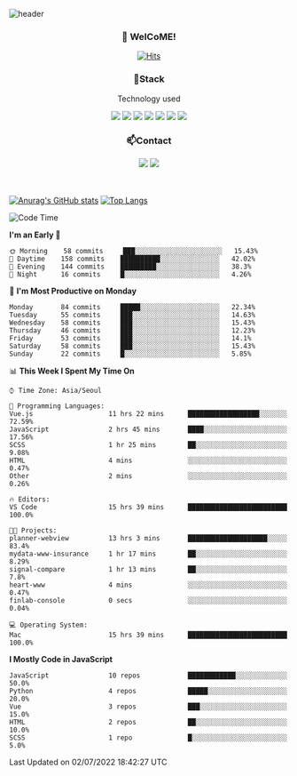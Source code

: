 ![header](https://capsule-render.vercel.app/api?type=waving&color=gradient&height=200&text=Kyungjoon&fontAlign=70&fontAlignY=40&animation=twinkling)

<h3 align="center">👋 WelCoME!</h3>

<div align=center>
  
[![Hits](https://hits.seeyoufarm.com/api/count/incr/badge.svg?url=https%3A%2F%2Fgithub.com%2Fuvula6921&count_bg=%2322BAC9&title_bg=%23827F7F&icon=iconify.svg&icon_color=%2325A27F&title=visits&edge_flat=false)](https://hits.seeyoufarm.com)
  
</div>
<h3 align="center">📌Stack</h3>
<p align="center">Technology used</p>
<div align="center"><img src="https://img.shields.io/badge/HTML5-E34F26?style=flat-square&logo=HTML5&logoColor=white"></img> <img src="https://img.shields.io/badge/CSS3-0A84FF?style=flat-square&logo=CSS3&logoColor=white"></img> <img src="https://img.shields.io/badge/JavaScript-FFCD11?style=flat-square&logo=JavaScript&logoColor=white"></img> <img src="https://img.shields.io/badge/React-00BCF6?style=flat-square&logo=React&logoColor=white"></img> <img src="https://img.shields.io/badge/jQuery-3655FF?style=flat-square&logo=jQuery&logoColor=white"></img> <img src="https://img.shields.io/badge/Ruby-E0115F?style=flat-square&logo=Ruby&logoColor=white"></img> <img src="https://img.shields.io/badge/Python-4B8BBE?style=flat-square&logo=Python&logoColor=white"></img></div>

<h3 align="center">📫Contact</h3>
<div align="center"><a href="https://velog.io/@uvula6921/"><img src="https://img.shields.io/badge/Blog-20c997?style=flat-square&logo=V&logoColor=white"/></a> <a href="pkj6921@gmail.com"><img src="https://img.shields.io/badge/Gmail-EA4335?style=flat-square&logo=Gmail&logoColor=white"/></a></div>
<br>
<br>

[![Anurag's GitHub stats](https://github-readme-stats.vercel.app/api?username=uvula6921&hide=stars,issues&show_icons=true&count_private=true&theme=tokyonight)](https://github.com/anuraghazra/github-readme-stats)
[![Top Langs](https://github-readme-stats.vercel.app/api/top-langs/?username=uvula6921&hide=css,jupyter%20notebook,html&exclude_repo=uvula6921,uvula6921.github.io&layout=compact&langs_count=8)](https://github.com/anuraghazra/github-readme-stats)

<!--START_SECTION:waka-->
![Code Time](http://img.shields.io/badge/Code%20Time-0%20secs-blue)

**I'm an Early 🐤** 

```text
🌞 Morning    58 commits     ███░░░░░░░░░░░░░░░░░░░░░░   15.43% 
🌆 Daytime    158 commits    ██████████░░░░░░░░░░░░░░░   42.02% 
🌃 Evening    144 commits    █████████░░░░░░░░░░░░░░░░   38.3% 
🌙 Night      16 commits     █░░░░░░░░░░░░░░░░░░░░░░░░   4.26%

```
📅 **I'm Most Productive on Monday** 

```text
Monday       84 commits     █████░░░░░░░░░░░░░░░░░░░░   22.34% 
Tuesday      55 commits     ███░░░░░░░░░░░░░░░░░░░░░░   14.63% 
Wednesday    58 commits     ███░░░░░░░░░░░░░░░░░░░░░░   15.43% 
Thursday     46 commits     ███░░░░░░░░░░░░░░░░░░░░░░   12.23% 
Friday       53 commits     ███░░░░░░░░░░░░░░░░░░░░░░   14.1% 
Saturday     58 commits     ███░░░░░░░░░░░░░░░░░░░░░░   15.43% 
Sunday       22 commits     █░░░░░░░░░░░░░░░░░░░░░░░░   5.85%

```


📊 **This Week I Spent My Time On** 

```text
⌚︎ Time Zone: Asia/Seoul

💬 Programming Languages: 
Vue.js                   11 hrs 22 mins      ██████████████████░░░░░░░   72.59% 
JavaScript               2 hrs 45 mins       ████░░░░░░░░░░░░░░░░░░░░░   17.56% 
SCSS                     1 hr 25 mins        ██░░░░░░░░░░░░░░░░░░░░░░░   9.08% 
HTML                     4 mins              ░░░░░░░░░░░░░░░░░░░░░░░░░   0.47% 
Other                    2 mins              ░░░░░░░░░░░░░░░░░░░░░░░░░   0.26%

🔥 Editors: 
VS Code                  15 hrs 39 mins      █████████████████████████   100.0%

🐱‍💻 Projects: 
planner-webview          13 hrs 3 mins       ████████████████████░░░░░   83.4% 
mydata-www-insurance     1 hr 17 mins        ██░░░░░░░░░░░░░░░░░░░░░░░   8.29% 
signal-compare           1 hr 13 mins        ██░░░░░░░░░░░░░░░░░░░░░░░   7.8% 
heart-www                4 mins              ░░░░░░░░░░░░░░░░░░░░░░░░░   0.47% 
finlab-console           0 secs              ░░░░░░░░░░░░░░░░░░░░░░░░░   0.04%

💻 Operating System: 
Mac                      15 hrs 39 mins      █████████████████████████   100.0%

```

**I Mostly Code in JavaScript** 

```text
JavaScript               10 repos            ████████████░░░░░░░░░░░░░   50.0% 
Python                   4 repos             █████░░░░░░░░░░░░░░░░░░░░   20.0% 
Vue                      3 repos             ███░░░░░░░░░░░░░░░░░░░░░░   15.0% 
HTML                     2 repos             ██░░░░░░░░░░░░░░░░░░░░░░░   10.0% 
SCSS                     1 repo              █░░░░░░░░░░░░░░░░░░░░░░░░   5.0%

```



 Last Updated on 02/07/2022 18:42:27 UTC
<!--END_SECTION:waka-->
